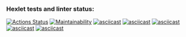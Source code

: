 ### Hexlet tests and linter status:
[![Actions Status](https://github.com/evg-c/java-project-61/workflows/hexlet-check/badge.svg)](https://github.com/evg-c/java-project-61/actions)
[![Maintainability](https://api.codeclimate.com/v1/badges/3e5d6d254fe9b9b4e9bb/maintainability)](https://codeclimate.com/github/evg-c/java-project-61/maintainability)
[![asciicast](https://asciinema.org/a/5wv9JBiCHW7oHSOuGT8XzhyOQ.svg)](https://asciinema.org/a/5wv9JBiCHW7oHSOuGT8XzhyOQ)
[![asciicast](https://asciinema.org/a/jpay5lPCc3P5ImLzAjo70MgOj.svg)](https://asciinema.org/a/jpay5lPCc3P5ImLzAjo70MgOj)
[![asciicast](https://asciinema.org/a/IG6IKg9E82n0kLbjWOx637KG4.svg)](https://asciinema.org/a/IG6IKg9E82n0kLbjWOx637KG4)
[![asciicast](https://asciinema.org/a/rdzPvmoyQMPQolHTYcjaya3v7.svg)](https://asciinema.org/a/rdzPvmoyQMPQolHTYcjaya3v7)
[![asciicast](https://asciinema.org/a/pwcivoDtWWlTbtCKP5IQjyJLE.svg)](https://asciinema.org/a/pwcivoDtWWlTbtCKP5IQjyJLE)


